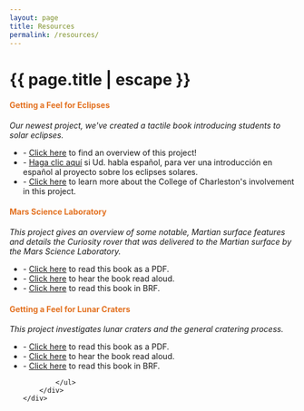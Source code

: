 ```yaml
---
layout: page
title: Resources
permalink: /resources/
---
```


<h1 class="page-title grey-text text-darken-4">{{ page.title | escape }}</h1>

<div class="section">
    <div id="eclipses" class="row center">
        <h4 style="color: #E37222"><b>Getting a Feel for Eclipses</b></h4>
        <i>Our newest project, we've created a tactile book introducing students to solar eclipses.</i>
    </div>
    <div class="row center">
        <!-- <div class="col m4 l4 xl4 valign-wrapper hide-on-small-only">
            <img class="materialboxed" width="100%" src="/media/drhurd-and-students.jpg">
        </div> -->
        <!-- <div class="col m8 l8 xl8"> -->
        <div>
            <ul>
                <li>- <a href="http://sservi.nasa.gov/books/eclipses.html">Click here</a> to find an overview of this project!</li>
                <li>- <a href="http://sservi.nasa.gov/books/eclipses_spanish.html">Haga clic aquí</a> si Ud. habla español, para ver una introducción en español al proyecto sobre los eclipses solares.</li>
                <li>- <a href="http://lhsm.cofc.edu/sservi/">Click here</a> to learn more about the College of Charleston's involvement in this project.</li>
            </ul>
        </div>
    </div>
</div>
<div class="divider"></div>
<div class="section">
    <div id="mars-science-laboratory" class="row center">
        <h4 style="color: #E37222"><b>Mars Science Laboratory</b></h4>
        <i>This project gives an overview of some notable, Martian surface features and details the Curiosity rover that was delivered to the Martian surface by the Mars Science Laboratory.</i>
    </div>
    <div class="row center">
        <!-- <div class="col m8 l8 xl8"> -->
        <div>
            <ul>
                <li>- <a href="/media/mars-resources/Mars Science Laboratory and Curiosity Rover.pdf" target="_blank" alt="This is a link to download a PDF copy of the text associated with the tactile resource.">Click here</a> to read this book as a PDF.</li>
                <li>- <a href="/media/mars-resources/MSL and Curiosity.mp3" target="_blank" alt="This is a link to an MP3 recording of the text professionally read aloud.">Click here</a> to hear the book read aloud.</li>
                <li>- <a href="/media/mars-resources/mars-science-laboratory-and-curiosity-rover.brf" target="_blank" alt="This is a link to download the Braille Ready Format(BRF) files for this project.">Click here</a> to read this book in BRF.</li>
            </ul>
        </div>
        <!-- <div class="col m4 l4 xl4 valign-wrapper hide-on-small-only">
            <img class="materialboxed" width="100%" src="/media/drhurd-and-students.jpg">
        </div> -->
    </div>
</div>
<div class="divider"></div>
<div class="section">
    <div id="lunar-craters" class="row center">
        <h4 style="color: #E37222"><b>Getting a Feel for Lunar Craters</b></h4>
        <i>This project investigates lunar craters and the general cratering process.</i>
    </div>
    <div class="row center">
        <!-- <div class="col m4 l4 xl4 valign-wrapper hide-on-small-only">
            <img class="materialboxed" width="100%" src="/media/drhurd-and-students.jpg">
        </div> -->
        <!-- <div class="col m8 l8 xl8"> -->
        <div>
            <ul>
                <li>- <a href="/media/crater-resources/Getting a Feel for Lunar Craters.pdf" target="_blank" alt="This is a link to download a PDF copy of the text associated with the tactile resource.">Click here</a> to read this book as a PDF.</li>
                <li>- <a href="/media/crater-resources/LunarCraters Audio.mp3" target="_blank" alt="This is a link to an MP3 recording of the text professionally read aloud.">Click here</a> to hear the book read aloud.</li>
                <li>- <a href="/media/crater-resources/lunar-craters.brf" target="_blank" alt="This is a link to download the Braille Ready Format(BRF) files for this project.">Click here</a> to read this book in BRF.</li>

            </ul>
        </div>
    </div>
</div>